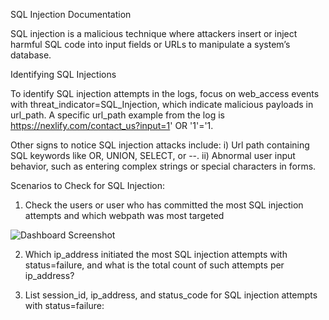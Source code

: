 SQL Injection Documentation 

SQL injection is a malicious technique where attackers insert or inject harmful SQL code into input fields or URLs to manipulate a system’s database.


Identifying SQL Injections

To identify SQL injection attempts in the logs, focus on web_access events with threat_indicator=SQL_Injection, which indicate malicious payloads in url_path. A specific url_path example from the log is https://nexlify.com/contact_us?input=1' OR '1'='1. 

Other signs to notice SQL injection attacks include:
i) Url path containing SQL keywords like OR, UNION, SELECT, or --.
ii) Abnormal user input behavior, such as entering complex strings or special characters in forms.



Scenarios to Check for SQL Injection:

1. Check the users or user who has committed the most SQL injection attempts and which webpath was most targeted

![Dashboard Screenshot](Images/sqli/SQL1.png)



2. Which ip_address initiated the most SQL injection attempts with status=failure, and what is the total count of such attempts per ip_address?

3. List session_id, ip_address, and status_code for SQL injection attempts with status=failure:







